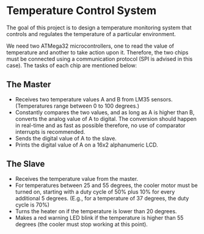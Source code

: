 # Temperature Control System
The goal of this project is to design a temperature monitoring system that controls and regulates the temperature of a particular environment.  
  
We need two ATMega32 microcontrollers, one to read the value of temperature and another to take action upon it. Therefore, the two chips must be connected using a communication protocol (SPI is advised in this case). The tasks of each chip are mentioned below:

## The Master
- Receives two temperature values A and B from LM35 sensors. (Temperatures range between 0 to 100 degrees.)
- Constantly compares the two values, and as long as A is higher than B, converts the analog value of A to digital. The conversion should happen in real-time and as fast as possible therefore, no use of comparator interrupts is recommended.
- Sends the digital value of A to the slave.
- Prints the digital value of A on a 16x2 alphanumeric LCD.
## The Slave
- Receives the temperature value from the master.
- For temperatures between 25 and 55 degrees, the cooler motor must be turned on, starting with a duty cycle of 50% plus 10% for every additional 5 degrees. (E.g., for a temperature of 37 degrees, the duty cycle is 70%)
- Turns the heater on if the temperature is lower than 20 degrees.
- Makes a red warning LED blink if the temperature is higher than 55 degrees (the cooler must stop working at this point).
